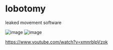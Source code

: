 # lobotomy
 leaked movement software 
 
 ![image](https://github.com/user-attachments/assets/c68472f7-2c65-4ebc-b7cb-fe29fb8078b1)
 ![image](https://github.com/user-attachments/assets/cfbdb49c-052c-4bf8-90a7-e554ff9c19c9)

  https://www.youtube.com/watch?v=xmnrblpVzok
